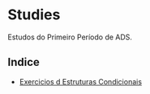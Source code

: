 # Studies
Estudos do Primeiro Período de ADS.
## Indice
- [Exercicios d Estruturas Condicionais](https://github.com/Ace0777/Studies/blob/main/ADS/Programming%20fundamentals/Estruturas%20Condicionais.md)